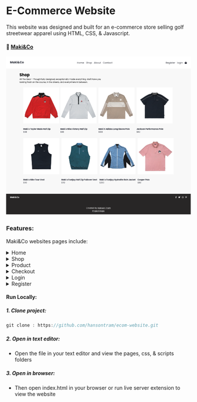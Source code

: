 # E-Commerce Website

This website was designed and built for an e-commerce store selling golf streetwear apparel using HTML, CSS, & Javascript.

#### 🔗 [ Maki&Co]()
<img src="./images/shop.png"  />

### Features:

Maki&Co websites pages include:

<details>
  <summary>Home</summary>
  <img src="./images/home-1.png"  />

</details>
<details>
  <summary>Shop</summary>
  <img src="./images/shop.png"  />
</details>
<details>
  <summary>Product</summary>
   <img src="./images/product.png"  />
</details>
<details>
  <summary>Checkout</summary>
   <img src="./images/checkout.png"  />
   <img src="./images/checkout-code.png"  />
   <p>This piece of css code was particularly interesting to me because it was the first time I used `flex-direction: row-reverse` instead of `row` on a media query to shift the cart container to the right in order to make the page responsive. </p>

</details>
<details>
  <summary>Login</summary>
  <img src="./images/login.png"  />
</details>
<details>
  <summary>Register</summary>
   <img src="./images/register.png"  />

</details>

#### Run Locally:

##### 1. Clone project:

```javascript
git clone : https://github.com/hansontram/ecom-website.git
```

##### 2. Open in text editor:

- Open the file in your text editor and view the pages, css, & scripts folders
##### 3. Open in browser:

- Then open index.html in your browser or run live server extension to view the website
